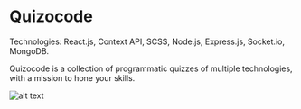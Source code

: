 # Quizocode

Technologies: React.js, Context API, SCSS, Node.js, Express.js, Socket.io, MongoDB.  

Quizocode is a collection of programmatic quizzes of multiple technologies, with a mission to hone your skills.

![alt text](http://i.epvpimg.com/bf7daab.png)
